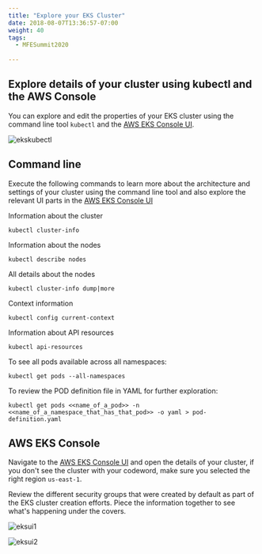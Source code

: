 ```yaml
---
title: "Explore your EKS Cluster"
date: 2018-08-07T13:36:57-07:00
weight: 40
tags:
  - MFESummit2020
  
---
```


## Explore details of your cluster using kubectl and the AWS Console

You can explore and edit the properties of your EKS cluster using the command line tool `kubectl` and the [AWS EKS Console UI](https://us-east-1.console.aws.amazon.com/eks/home?region=us-east-2).

![ekskubectl](/images/mfe/ekskubectl.jpg?classes=border,shadow)



## Command line
Execute the following commands to learn more about the architecture and settings of your cluster using the command line tool and also explore the relevant UI parts in the [AWS EKS Console UI](https://us-east-1.console.aws.amazon.com/eks/home?region=us-east-2)

Information about the cluster
```
kubectl cluster-info
```

Information about the nodes
```
kubectl describe nodes
```

All details about the nodes
```
kubectl cluster-info dump|more
```

Context information
```
kubectl config current-context
```

Information about API resources
```
kubectl api-resources

```
To see all pods available across all namespaces:

```
kubectl get pods --all-namespaces
```

To review the POD definition file in YAML for further exploration:
```
kubectl get pods <<name_of_a_pod>> -n <<name_of_a_namespace_that_has_that_pod>> -o yaml > pod-definition.yaml
```


## AWS EKS Console 
Navigate to the [AWS EKS Console UI](https://us-east-1.console.aws.amazon.com/eks/home?region=us-east-1) and open the details of your cluster, if you don't see the cluster with your codeword, make sure you selected the right region ``us-east-1``.

Review the different security groups that were created by default as part of the EKS cluster creation efforts. Piece the information together to see what's happening under the covers. 


![eksui1](/images/mfe/Capture_EKSCluster1.JPG?classes=border,shadow)

![eksui2](/images/mfe/Capture_EKSCluster2.JPG?classes=border,shadow)




